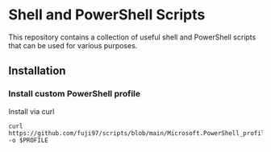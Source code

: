# Shell and PowerShell Scripts
This repository contains a collection of useful shell and PowerShell scripts that can be used for various purposes.

## Installation
### Install custom PowerShell profile
Install via curl
```
curl https://github.com/fuji97/scripts/blob/main/Microsoft.PowerShell_profile.ps1 -o $PROFILE
```